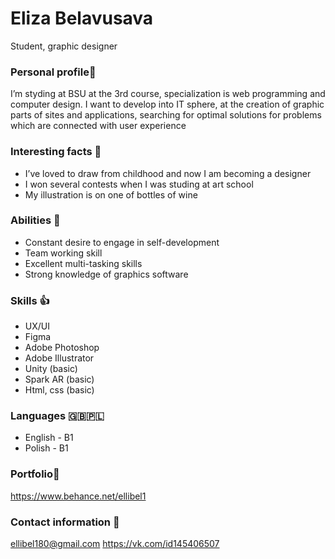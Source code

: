 # Eliza Belavusava
Student, graphic designer
### Personal profile👩
I’m styding at BSU at the 3rd course, specialization is web programming and computer design.
I want to develop into IT sphere, at the creation of graphic parts of sites and applications,
searching for optimal solutions for problems which are connected with user experience
### Interesting facts 🙈
- I’ve loved to draw from childhood and now I am becoming a designer
- I won several contests when I was studing at art school
- My illustration is on one of bottles of wine
### Abilities 💪
- Сonstant desire to engage in self-development
- Team working skill
- Excellent multi-tasking skills
- Strong knowledge of graphics software
### Skills 👍
- UX/UI
- Figma
- Adobe Photoshop
- Adobe Illustrator
- Unity (basic)
- Spark AR (basic)
- Html, css (basic)
### Languages 🇬🇧🇵🇱
- English - B1
- Polish - B1
### Portfolio🎨
https://www.behance.net/ellibel1
### Contact information 📲
ellibel180@gmail.com
https://vk.com/id145406507
